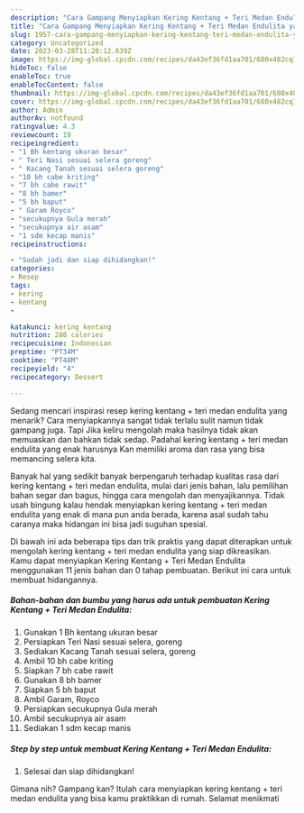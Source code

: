```yaml
---
description: "Cara Gampang Menyiapkan Kering Kentang + Teri Medan Endulita yang Lezat Sekali, Buat Buka Puasa Lezat"
title: "Cara Gampang Menyiapkan Kering Kentang + Teri Medan Endulita yang Lezat Sekali, Buat Buka Puasa Lezat"
slug: 1957-cara-gampang-menyiapkan-kering-kentang-teri-medan-endulita-yang-lezat-sekali-buat-buka-puasa-lezat
category: Uncategorized
date: 2023-03-28T11:20:12.639Z
image: https://img-global.cpcdn.com/recipes/da43ef36fd1aa701/680x482cq70/kering-kentang-teri-medan-endulita-foto-resep-utama.jpg
hideToc: false
enableToc: true
enableTocContent: false
thumbnail: https://img-global.cpcdn.com/recipes/da43ef36fd1aa701/680x482cq70/kering-kentang-teri-medan-endulita-foto-resep-utama.jpg
cover: https://img-global.cpcdn.com/recipes/da43ef36fd1aa701/680x482cq70/kering-kentang-teri-medan-endulita-foto-resep-utama.jpg
author: Admin
authorAv: notfound
ratingvalue: 4.3
reviewcount: 19
recipeingredient:
- "1 Bh kentang ukuran besar"
- " Teri Nasi sesuai selera goreng"
- " Kacang Tanah sesuai selera goreng"
- "10 bh cabe kriting"
- "7 bh cabe rawit"
- "8 bh bamer"
- "5 bh baput"
- " Garam Royco"
- "secukupnya Gula merah"
- "secukupnya air asam"
- "1 sdm kecap manis"
recipeinstructions:

- "Sudah jadi dan siap dihidangkan!"
categories:
- Resep
tags:
- kering
- kentang
- 

katakunci: kering kentang  
nutrition: 288 calories
recipecuisine: Indonesian
preptime: "PT34M"
cooktime: "PT48M"
recipeyield: "4"
recipecategory: Dessert

---
```



Sedang mencari inspirasi resep kering kentang + teri medan endulita yang menarik? Cara menyiapkannya sangat tidak terlalu sulit namun tidak gampang juga. Tapi Jika keliru mengolah maka hasilnya tidak akan memuaskan dan bahkan tidak sedap. Padahal kering kentang + teri medan endulita yang enak harusnya Kan memiliki aroma dan rasa yang bisa memancing selera kita.


Banyak hal yang sedikit banyak berpengaruh terhadap kualitas rasa dari kering kentang + teri medan endulita, mulai dari jenis bahan, lalu pemilihan bahan segar dan bagus, hingga cara mengolah dan menyajikannya. Tidak usah bingung kalau hendak menyiapkan kering kentang + teri medan endulita yang enak di mana pun anda berada, karena asal sudah tahu caranya maka hidangan ini bisa jadi suguhan spesial.




Di bawah ini ada beberapa tips dan trik praktis yang dapat diterapkan untuk mengolah kering kentang + teri medan endulita yang siap dikreasikan. Kamu dapat menyiapkan Kering Kentang + Teri Medan Endulita menggunakan 11 jenis bahan dan 0 tahap pembuatan. Berikut ini cara untuk membuat hidangannya.

<!--inarticleads1-->

##### Bahan-bahan dan bumbu yang harus ada untuk pembuatan Kering Kentang + Teri Medan Endulita:

1. Gunakan 1 Bh kentang ukuran besar
1. Persiapkan  Teri Nasi sesuai selera, goreng
1. Sediakan  Kacang Tanah sesuai selera, goreng
1. Ambil 10 bh cabe kriting
1. Siapkan 7 bh cabe rawit
1. Gunakan 8 bh bamer
1. Siapkan 5 bh baput
1. Ambil  Garam, Royco
1. Persiapkan secukupnya Gula merah
1. Ambil secukupnya air asam
1. Sediakan 1 sdm kecap manis




<!--inarticleads2-->

##### Step by step untuk membuat Kering Kentang + Teri Medan Endulita:


1. Selesai dan siap dihidangkan!



Gimana nih? Gampang kan? Itulah cara menyiapkan kering kentang + teri medan endulita yang bisa kamu praktikkan di rumah. Selamat menikmati
